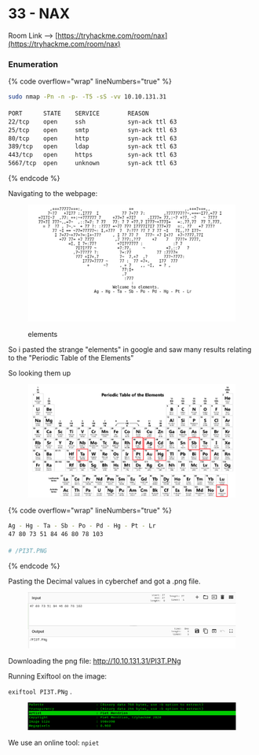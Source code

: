 # 33 - NAX

Room Link --> [https://tryhackme.com/room/nax](https://tryhackme.com/room/nax)

### Enumeration

{% code overflow="wrap" lineNumbers="true" %}
```bash
sudo nmap -Pn -n -p- -T5 -sS -vv 10.10.131.31

PORT      STATE    SERVICE        REASON
22/tcp    open     ssh            syn-ack ttl 63
25/tcp    open     smtp           syn-ack ttl 63
80/tcp    open     http           syn-ack ttl 63
389/tcp   open     ldap           syn-ack ttl 63
443/tcp   open     https          syn-ack ttl 63
5667/tcp  open     unknown        syn-ack ttl 63
```
{% endcode %}

Navigating to the webpage:

<figure><img src=".gitbook/assets/image (242).png" alt=""><figcaption><p>elements</p></figcaption></figure>

So i pasted the strange "elements" in google and saw many results relating to the "Periodic Table of the Elements"

So looking them up

<figure><img src=".gitbook/assets/image (244).png" alt=""><figcaption></figcaption></figure>

{% code overflow="wrap" lineNumbers="true" %}
```bash
Ag - Hg - Ta - Sb - Po - Pd - Hg - Pt - Lr
47 80 73 51 84 46 80 78 103

# /PI3T.PNG
```
{% endcode %}

Pasting the Decimal values in cyberchef and got a .png file.

<figure><img src=".gitbook/assets/image (243).png" alt=""><figcaption></figcaption></figure>

Downloading the png file: http://10.10.131.31/PI3T.PNg

Running Exiftool on the image:

`exiftool PI3T.PNg` .

<figure><img src=".gitbook/assets/image (245).png" alt=""><figcaption></figcaption></figure>

We use an online tool: `npiet`&#x20;



























